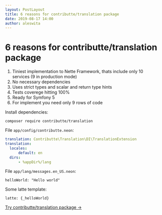 ```yaml
---
layout: PostLayout
title: 6 reasons for contributte/translation package
date: 2019-08-17 14:00
author: aleswita
---
```


# 6 reasons for contributte/translation package

1. Tiniest implementation to Nette Framework, thats include only 10 services (9 in production mode)
2. No necessary dependencies
3. Uses strict types and scalar and return type hints
4. Tests coverege hitting 100%
5. Ready for Symfony 5
6. For implement you need only 9 rows of code

  Install dependencies:

  ```
  composer require contributte/translation
  ```

  File `app/config/contributte.neon`:

  ```yaml
  translation: Contributte\Translation\DI\TranslationExtension
  translation:
    locales:
        default: en
    dirs:
        - %appDir%/lang
  ```

  File `app/lang/messages.en_US.neon`:

  ```
  helloWorld: "Hello world"
  ```

  Some latte template:

  ```smarty
  latte: {_helloWorld}
  ```

<p class="explanation explanation--package mt-6"><a href="/packages/contributte/translation.html">Try contributte/translation package →</a></p>
